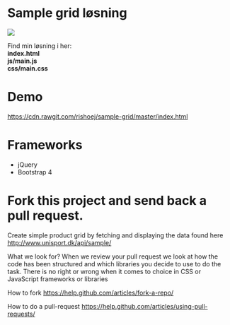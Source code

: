 
# Sample grid løsning 
![](https://github.com/rishoej/src/blob/master/gifs/sample-grid.gif)

Find min løsning i her:</br>
<b>index.html</br>
js/main.js </br>
css/main.css</b></br>

# Demo
https://cdn.rawgit.com/rishoej/sample-grid/master/index.html

# Frameworks
- jQuery
- Bootstrap 4


# Fork this project and send back a pull request.

Create simple product grid by fetching and displaying
the data found here http://www.unisport.dk/api/sample/

What we look for?
When we review your pull request we look at how the code has been structured and which libraries you decide to use to do the task. There is no right or wrong when it comes to choice in CSS or JavaScript frameworks or libraries

How to fork
https://help.github.com/articles/fork-a-repo/ 

How to do a pull-request
https://help.github.com/articles/using-pull-requests/
